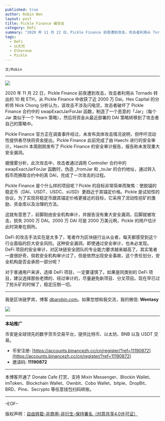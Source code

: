 ```yaml
---
published: true
author: Robin Wen
layout: post
title: Pickle Finance 被攻击
category: DeFi
summary: "2020 年 11 月 22 日，Pickle Finance 前夜遭到攻击，攻击者利用从 Tornado 转出的 10 枚 ETH，从 Pickle Finance 中收获了近 2000 万 Dai。Hex Capital 的分析师 Nick Chong 分析认为，该攻击不涉及闪电贷，攻击者破坏了 Pickle Finance 合约中的 swapExactJarForJar 函数，制造了一个恶意的「Jar」（每个 Jar 类似于一个 Yearn 策略），然后将资金从最近部署的 DAI 策略转移到了攻击者自己的策略中。对于普通用户来讲，选择 DeFi 项目，一定要谨慎了。如果是同类别的 DeFi 项目，建议选择那些老牌的、经过审计的，尽量避免新项目、分叉项目。现在早已过了抢头矿的时候了，稳定压倒一切。"
tags:
  - DeFi
  - 以太坊
  - Ethereum
  - Pickle
---
```


`文/Robin`

***

![](https://cdn.dbarobin.com/4rbgh2x.png)

2020 年 11 月 22 日，Pickle Finance 前夜遭到攻击，攻击者利用从 Tornado 转出的 10 枚 ETH，从 Pickle Finance 中收获了近 2000 万 Dai。Hex Capital 的分析师 Nick Chong 分析认为，该攻击不涉及闪电贷，攻击者破坏了 Pickle Finance 合约中的 swapExactJarForJar 函数，制造了一个恶意的「Jar」（每个 Jar 类似于一个 Yearn 策略），然后将资金从最近部署的 DAI 策略转移到了攻击者自己的策略中。

Pickle Finance 官方正在调查事件经过，未发布具体攻击情况说明，但呼吁流动性提供者尽快将资金提出。Pickle Finance 此前完成了由 Haechi 进行的安全审计。Haechi 本周刚刚发布了 Pickle Finance 的安全审计报告，报告称未发现重大安全漏洞。

据慢雾分析，此次攻击中，攻击者通过调用 Controller 合约中的 swapExactJarForJar 函数时，伪造  _fromJar 和 _toJar 的合约地址，通过转入假币而换取合约中的真 DAI，完成了一次攻击的过程。

Pickle Finance 是个什么样的项目呢？Pickle 的目标非常简单而聚焦：使脱锚的稳定币（DAI、USDT、USDC、sUSD）更趋近于其锚定价格。Pickle 是试验性的协议，为了实现将稳定币跟其锚定价格更接近的目标，它采用了流动性挖矿的激励、资金库以及治理的方法。

这就有意思了，前脚刚由安全机构审计，并报告没有重大安全漏洞，后脚就被攻击，损失 2000 万 DAI。2000 万 DAI 可是 2000 万美元啊，Pickle 的用户估计此时哭晕在厕所。

DeFi 的攻击手法实在是太多了，笔者作为区块链行业从业者，每天都感受到这个行业面临的巨大安全风险。这种安全漏洞，即使通过安全审计，也未必发现。DeFi 项目的安全审计，对区块链安全团队的专业能力要求越来越高了。其实笔者一直很好奇，倘若安全机构审计过了，但是依然出现安全事故，这个责任划分，安全机构是否会承担一部分呢？

对于普通用户来讲，选择 DeFi 项目，一定要谨慎了。如果是同类别的 DeFi 项目，建议选择那些老牌的、经过审计的，尽量避免新项目、分叉项目。现在早已过了抢头矿的时候了，稳定压倒一切。

***

我是区块链罗宾，博客 [dbarobin.com](https://dbarobin.com/)。如果您想和我交流，我的微信: **Wentasy**

![](https://cdn.dbarobin.com/v4yywe2.png)

***

**本站推广**

币安是全球领先的数字货币交易平台，提供比特币、以太坊、BNB 以及 USDT 交易。

* 币安注册: [https://accounts.binancezh.cc/cn/register/?ref=11190872](https://accounts.binancezh.cc/cn/register/?ref=11190872)
* 邀请码: **11190872**

***

本博客开通了 Donate Cafe 打赏，支持 Mixin Messenger、Blockin Wallet、imToken、Blockchain Wallet、Ownbit、Cobo Wallet、bitpie、DropBit、BRD、Pine、Secrypto 等任意钱包扫码转账。

<center>
    <div class="--donate-button"
         data-button-id="f8b9df0d-af9a-460d-8258-d3f435445075"
    ></div>
</center>

***

–EOF–

版权声明：[自由转载-非商用-非衍生-保持署名（创意共享4.0许可证）](http://creativecommons.org/licenses/by-nc-nd/4.0/deed.zh)